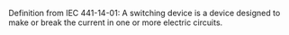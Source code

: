 Definition from IEC 441-14-01: A switching device is a device designed to make or break the current in one or more electric circuits.